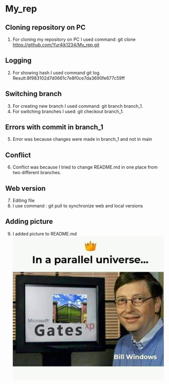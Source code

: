 # My_rep

## Cloning repository on PC
1. For cloning my repository on PC I used command:  git clone https://github.com/Yur4ik1234/My_rep.git

## Logging 
2. For showing hash  I used command git log. Result:8f983102d7d0661c7e8f0ce7da3690fe677c59ff
 

## Switching branch 
3. For creating new branch I used command:  git branch branch_1.
4. For switching branches I used: git checkout branch_1.

## Errors with commit in branch_1
5. Error was because changes were made in branch_1 and not in main

## Conflict
6. Conflict was because I tried to change README.md in one place from two different branches.

## Web version
7. Editing file
8. I use command : git pull to synchronize web and local versions 

## Adding picture
9. I added picture to README.md
![alt text](https://github.com/Yur4ik1234/My_rep/blob/main/lab_1/photo_2020-10-17_17-23-31.jpg "Bill Gates")